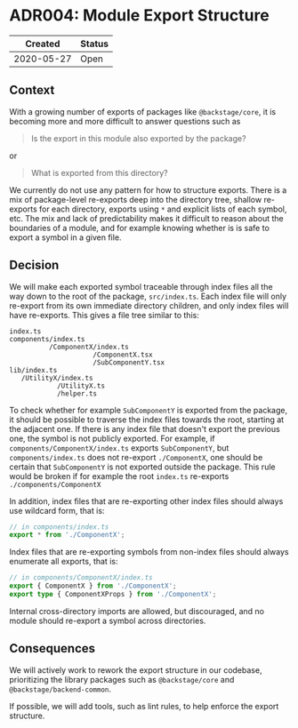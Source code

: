# ADR004: Module Export Structure

| Created    | Status |
| ---------- | ------ |
| 2020-05-27 | Open   |

## Context

With a growing number of exports of packages like `@backstage/core`, it is becoming more and more difficult to answer questions such as

> Is the export in this module also exported by the package?

or

> What is exported from this directory?

We currently do not use any pattern for how to structure exports. There is a mix of package-level re-exports deep into the directory tree, shallow re-exports for each directory, exports using `*` and explicit lists of each symbol, etc.
The mix and lack of predictability makes it difficult to reason about the boundaries of a module, and for example knowing whether is is safe to export a symbol in a given file.

## Decision

We will make each exported symbol traceable through index files all the way down to the root of the package, `src/index.ts`. Each index file will only re-export from its own immediate directory children, and only index files will have re-exports. This gives a file tree similar to this:

```text
index.ts
components/index.ts
          /ComponentX/index.ts
                     /ComponentX.tsx
                     /SubComponentY.tsx
lib/index.ts
   /UtilityX/index.ts
            /UtilityX.ts
            /helper.ts
```

To check whether for example `SubComponentY` is exported from the package, it should be possible to traverse the index files towards the root, starting at the adjacent one. If there is any index file that doesn't export the previous one, the symbol is not publicly exported. For example, if `components/ComponentX/index.ts` exports `SubComponentY`, but `components/index.ts` does not re-export `./ComponentX`, one should be certain that `SubComponentY` is not exported outside the package. This rule would be broken if for example the root `index.ts` re-exports `./components/ComponentX`

In addition, index files that are re-exporting other index files should always use wildcard form, that is:

```ts
// in components/index.ts
export * from './ComponentX';
```

Index files that are re-exporting symbols from non-index files should always enumerate all exports, that is:

```ts
// in components/ComponentX/index.ts
export { ComponentX } from './ComponentX';
export type { ComponentXProps } from './ComponentX';
```

Internal cross-directory imports are allowed, but discouraged, and no module should re-export a symbol across directories.

## Consequences

We will actively work to rework the export structure in our codebase, prioritizing the library packages such as `@backstage/core` and `@backstage/backend-common`.

If possible, we will add tools, such as lint rules, to help enforce the export structure.
